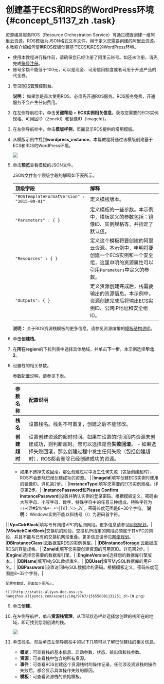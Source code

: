 # 创建基于ECS和RDS的WordPress环境 {#concept_51137_zh .task}

资源编排服务ROS（Resource Orchestration Service）可通过模版创建一组阿里云资源。ROS模版为JSON格式文本文件，用于定义您需要创建的阿里云资源。本教程介绍如何使用ROS模版创建基于ECS和RDS的WordPress环境。

-   使用本教程进行操作前，请确保您已经注册了阿里云账号。如还未注册，请先完成[账号注册](https://account.aliyun.com/register/register.htm?)。
-   账号余额不能低于100元，可以是现金、可用信用额度或者可用于开通产品的代金券。

1.  登录[ROS管理控制台](https://ros.console.aliyun.com/)。 

    **说明：** 如果您是首次使用ROS，必须先开通ROS服务。ROS服务免费，开通服务不会产生任何费用。

2.  在左侧导航栏中，单击**关键帮助** \> **ECS实例相关信息**，获取您需要的ECS实例规格、可用区ID（ZoneId）和镜像ID（ImageId）。
3.  在左侧导航栏中，单击**模版样例**，页面显示ROS提供的常用模版。
4.  从模版示例中找到**wordpress\_instance**，本篇教程将通过该模版创建基于ECS和RDS的WordPress环境。 

    ![](http://static-aliyun-doc.oss-cn-hangzhou.aliyuncs.com/assets/img/9767/156558081032242_zh-CN.png)

5.  单击**预览**查看模板的JSON文件。 

    JSON文件各个顶级字段的解释如下表所示。

    |顶级字段|解释|
    |:---|:-|
    |`"ROSTemplateFormatVersion" : "2015-09-01"`|定义模板版本。|
    |`"Parameters" : { }`|定义模板的一些参数。本示例中，模板定义的参数包括：镜像ID、实例规格等，并指定了默认值。|
    |`"Resources" : { }`|定义这个模板将要创建的阿里云资源。本示例中，申明将要创建一个ECS实例和一个安全组，这里申明的资源属性可以引用`Parameters`中定义的参数。|
    |`"Outputs": { }`|定义资源创建完成后，栈需要输出的资源信息。本示例中，资源创建完成后将输出ECS实例ID、公网IP地址和安全组ID。|

    **说明：** 关于ROS资源栈模板的更多信息，请参见资源编排的[模板结构说明](../../../../../cn.zh-CN/用户指南/模板语法/模板结构说明.md#)。

6.  单击**创建栈**。
7.  在**所在region**的下拉列表中选择具体地域，并单击**下一步**。本示例选择**华北2**。
8.  设置栈的相关参数。 

    参数配置说明，请参见下表。

    |参数名称|配置说明|
    |:---|:---|
    |**栈名**|设置栈名。栈名不可重复，创建之后不能修改。|
    |**创建超时**|设置创建资源的超时时间。如果在设置的时间段内资源未创建成功，则判断超时。您可以选择是否**失败回滚**。     -   如果选择失败回滚，那么创建过程中发生任何失败（包括创建超时），ROS都会删除已经创建成功的资源。
    -   如果不选择失败回滚，那么创建过程中发生任何失败（包括创建超时），ROS不会删除已经创建成功的资源。
 |
    |**ImageId**|填写创建ECS实例时使用的镜像ID。详见第2步。|
    |**InstanceType**|填写您需要的ECS实例规格。详见第2步。|
    |**InstancePassword**和**Please Confirm InstancePassword**|设置并确认实例的登录密码。根据模板定义，密码由大写字母、小写字母、数字、特殊字符中的任意三种组成，特殊字符为`()`~!@#$%^&*-_+=|{}[]:;'<>,.?/`，密码长度范围是8~30个字符。 **说明：** Windows实例不能以斜线号（/）为密码首字符。

 |
    |**VpcCidrBlock**|填写专有网络VPC的私网网段。更多信息请参见[网络规划](../../../../../cn.zh-CN/快速入门/网络规划.md#)。|
    |**VSwitchCidrBlock**|交换机的网段。交换机所指定的网段必须属于其VPC的网段，并且不能与已有的交换机网段重叠。更多信息请参见[网络规划](../../../../../cn.zh-CN/快速入门/网络规划.md#)。|
    |**DBInstanceClass**|云数据库RDS的实例类型。|
    |**DBInstanceStorage**|云数据库RDS的容量规格。|
    |**ZoneId**|填写您需要创建资源的可用区ID。详见第2步。|
    |**Engine**|选择您需要的数据库引擎。|
    |**EngineVersion**|选择您的数据库引擎版本。|
    |**DBName**|填写MySQL数据库名。|
    |**DBUser**|填写MySQL数据库的用户名。|
    |**DBPassword**|设置访问MySQL数据库的密码。根据模板定义，密码长度范围是8~32个字符。|

    配置参数后，界面如下图所示。

    ![](http://static-aliyun-doc.oss-cn-hangzhou.aliyuncs.com/assets/img/9767/156558081132251_zh-CN.png)

9.  单击**创建**。
10. 在左侧导航栏，单击**资源栈管理**，从顶部状态栏处选择您创建的栈所在的地域，即可找到您刚创建的栈。 

    ![](http://static-aliyun-doc.oss-cn-hangzhou.aliyuncs.com/assets/img/9767/156558081132490_zh-CN.png)

11. 单击栈名，然后单击左侧导航栏中的以下几项可以了解已创建栈的相关信息。 
    -   **概览**：可查看栈的基本信息、启动参数、状态、输出值和栈参数。
    -   **资源**：可查看栈中包含的所有资源。
    -   **事件**：可查看ROS创建这个资源栈时的操作记录。任何涉及资源栈的操作失败后，都会显示具体操作失败的原因。
    -   **模板**：可查看资源栈的原始模板。

